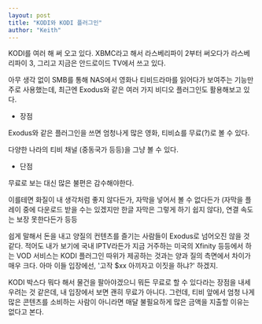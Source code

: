 ```yaml
---
layout: post
title: "KODI와 KODI 플러그인"
author: "Keith"
---
```



KODI를 여러 해 써 오고 있다. XBMC라고 해서 라스베리파이 2부터 써오다가 라스베리파이 3, 그리고 지금은 안드로이드 TV에서 쓰고 있다.




아무 생각 없이 SMB를 통해 NAS에서 영화나 티비드라마를 읽어다가 보여주는 기능만 주로 사용했는데, 최근엔 Exodus와 같은 여러 가지 비디오 플러그인도 활용해보고 있다.




- 장점




Exodus와 같은 플러그인을 쓰면 엄청나게 많은 영화, 티비쇼를 무료(?)로 볼 수 있다. 

다양한 나라의 티비 채널 (중동국가 등등)을 그냥 볼 수 있다. 




- 단점




무료로 보는 대신 많은 불편은 감수해야한다. 




이를테면 화질이 내 생각처럼 좋지 않다든가, 자막을 넣어서 볼 수 없다든가 (자막을 플레이 중에 다운로드 받을 수는 있겠지만 한글 자막은 그렇게 하기 쉽지 않다), 연결 속도는 보장 못한다든가 등등




쉽게 말해서 돈을 내고 양질의 컨텐츠를 즐기는 사람들이 Exodus로 넘어오진 않을 것 같다. 적어도 내가 보기에 국내 IPTV라든가 지금 거주하는 미국의 Xfinity 등등에서 하는 VOD 서비스는 KODI 플러그인 따위가 제공하는 것과는 양과 질의 측면에서 차이가 매우 크다. 아마 이들 입장에선, '고작 $xx 아끼자고 이짓을 하냐?' 하겠지. 




KODI 박스다 뭐다 해서 물건을 팔아야겠으니 뭐든 무료로 할 수 있다라는 장점을 내세우려는 것 같은데, 내 입장에서 보면 괜히 무료가 아니다. 그런데, 티비 앞에서 엄청 나게 많은 콘텐츠를 소비하는 사람이 아니라면 매달 불필요하게 많은 금액을 지출할 이유는 없다고 본다. 


